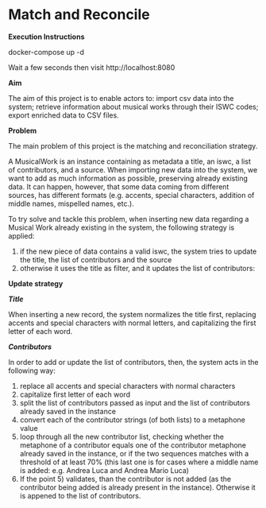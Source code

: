 # Match and Reconcile
**Execution Instructions**

docker-compose up -d

Wait a few seconds then visit http://localhost:8080

**Aim**

The aim of this project is to enable actors to: import csv data into the system; retrieve information about musical works through their ISWC codes; export enriched data to CSV files.

**Problem**

The main problem of this project is the matching and reconciliation strategy.

A MusicalWork is an instance containing as metadata a title, an iswc, a list of contributors, and a source. When importing new data into the system, we want to add as much information as possible, preserving already existing data. It can happen, however, that some data coming from different sources, has different formats (e.g. accents, special characters, addition of middle names, mispelled names, etc.).

To try solve and tackle this problem, when inserting new data regarding a Musical Work already existing in the system, the following strategy is applied:
1) if the new piece of data contains a valid iswc, the system tries to update the title, the list of contributors and the source
2) otherwise it uses the title as filter, and it updates the list of contributors:

**Update strategy**

***Title***

When inserting a new record, the system normalizes the title first, replacing accents and special characters with normal letters, and capitalizing the first letter of each word.

***Contributors***

In order to add or update the list of contributors, then, the system acts in the following way:
1) replace all accents and special characters with normal characters
2) capitalize first letter of each word
3) split the list of contributors passed as input and the list of contributors already saved in the instance
4) convert each of the contributor strings (of both lists) to a metaphone value
5) loop through all the new contributor list, checking whether the metaphone of a contributor equals one of the contributor metaphone already saved in the instance, or if the two sequences matches with a threshold of at least 70% (this last one is for cases where a middle name is added: e.g. Andrea Luca and Andrea Mario Luca)
6) If the point 5) validates, than the contributor is not added (as the contributor being added is already present in the instance). Otherwise it is appened to the list of contributors.
